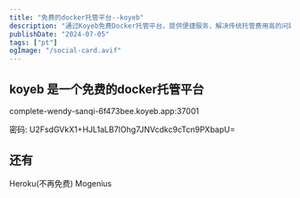 ```yaml
---
title: "免费的docker托管平台--koyeb"
description: "通过Koyeb免费Docker托管平台，提供便捷服务，解决传统托管费用高的问题。"
publishDate: "2024-07-05"
tags: ["pt"]
ogImage: "/social-card.avif"
---
```


<!-- more --> 
## koyeb 是一个免费的docker托管平台

complete-wendy-sanqi-6f473bee.koyeb.app:37001

密码:
U2FsdGVkX1+HJL1aLB7IOhg7JNVcdkc9cTcn9PXbapU=

## 还有
Heroku(不再免费)
Mogenius